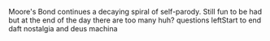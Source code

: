 Moore's Bond continues a decaying spiral of self-parody. Still fun to be had but at the end of the day there are too many huh? questions leftStart to end daft nostalgia and deus machina
